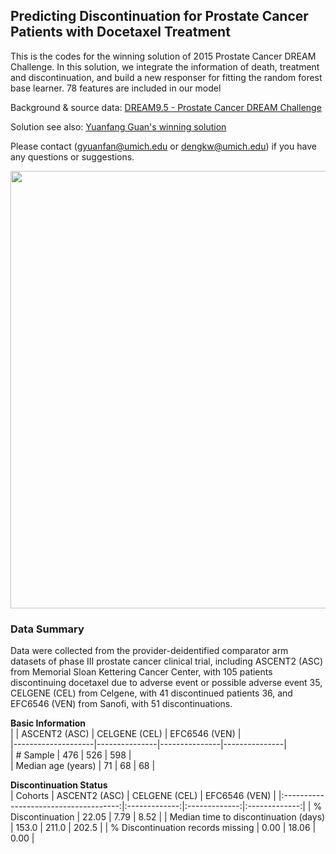 ## Predicting Discontinuation for Prostate Cancer Patients with Docetaxel Treatment
This is the codes for the winning solution of 2015 Prostate Cancer DREAM Challenge. In this solution, we integrate the information of death, treatment and discontinuation, and build a new responser for fitting the random forest base learner. 78 features are included in our model  

Background & source data: [DREAM9.5 - Prostate Cancer DREAM Challenge](https://www.synapse.org/#!Synapse:syn2813558/wiki/)

Solution see also: [Yuanfang Guan's winning solution](https://www.synapse.org/#!Synapse:syn7152438/wiki/403154)  

Please contact (gyuanfan@umich.edu or dengkw@umich.edu) if you have any questions or suggestions.
<p align="left">
  <img src="https://github.com/nonztalk/prostate_discontinuation/blob/master/img/Workflow.png" width="700">
</p>

### Data Summary
Data were collected from the provider-deidentified comparator arm datasets of phase III prostate cancer clinical trial, including ASCENT2 (ASC) from Memorial Sloan Kettering Cancer Center, with 105 patients discontinuing docetaxel due to adverse event or possible adverse event 35, CELGENE (CEL) from Celgene, with 41 discontinued patients 36, and EFC6546 (VEN) from Sanofi, with 51 discontinuations.  

**Basic Information**   
|                    | ASCENT2 (ASC) | CELGENE (CEL) | EFC6546 (VEN) |  
|--------------------|---------------|---------------|---------------|  
| # Sample           | 476           | 526           | 598           |  
| Median age (years) | 71            | 68            | 68            |  

**Discontinuation Status**  
|                Cohorts                | ASCENT2 (ASC) | CELGENE (CEL) | EFC6546 (VEN) |
|:-------------------------------------:|:-------------:|:-------------:|:-------------:|
|           % Discontinuation           |     22.05     |      7.79     |      8.52     |
| Median time to discontinuation (days) |     153.0     |     211.0     |     202.5     |
|   % Discontinuation records missing   |      0.00     |     18.06     |      0.00     |

